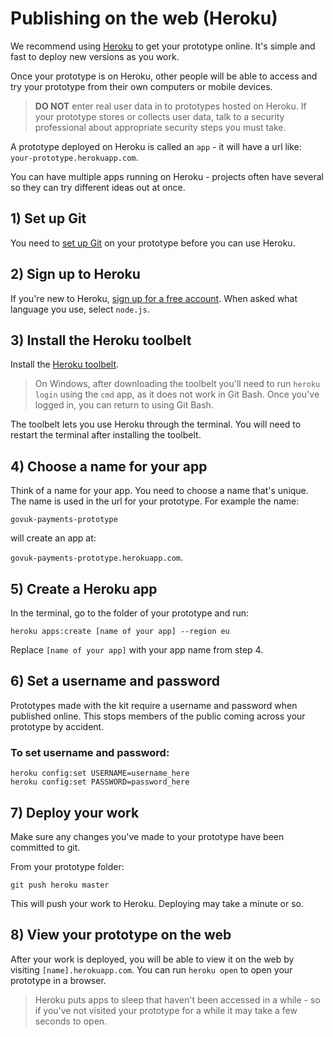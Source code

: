 # Publishing on the web (Heroku)

We recommend using [Heroku](http://www.heroku.com) to get your prototype online. It's simple and fast to deploy new versions as you work.

Once your prototype is on Heroku, other people will be able to access and try your prototype from their own computers or mobile devices.

> **DO NOT** enter real user data in to prototypes hosted on Heroku. If your prototype stores or collects user data, talk to a security professional about appropriate security steps you must take.

A prototype deployed on Heroku is called an `app` - it will have a url like:
`your-prototype.herokuapp.com`.

You can have multiple apps running on Heroku - projects often have several so they can try different ideas out at once.

## 1) Set up Git
You need to [set up Git](setting-up-git) on your prototype before you can use Heroku.

## 2) Sign up to Heroku

If you're new to Heroku, [sign up for a free account](https://signup.heroku.com/). When asked what language you use, select `node.js`.

## 3) Install the Heroku toolbelt

Install the [Heroku toolbelt](https://toolbelt.heroku.com/).

> On Windows, after downloading the toolbelt you'll need to run `heroku login` using the `cmd` app, as it does not work in Git Bash. Once you've logged in, you can return to using Git Bash.

The toolbelt lets you use Heroku through the terminal. You will need to restart the terminal after installing the toolbelt.

## 4) Choose a name for your app
Think of a name for your app. You need to choose a name that's unique. The name is used in the url for your prototype. For example the name:

`govuk-payments-prototype`

will create an app at:

`govuk-payments-prototype.herokuapp.com`.

## 5) Create a Heroku app

In the terminal, go to the folder of your prototype and run:

```
heroku apps:create [name of your app] --region eu
```
Replace `[name of your app]` with your app name from step 4.

## 6) Set a username and password

Prototypes made with the kit require a username and password when published online. This stops members of the public coming across your prototype by accident.

### To set username and password:

```
heroku config:set USERNAME=username_here
heroku config:set PASSWORD=password_here
```

## 7) Deploy your work

Make sure any changes you've made to your prototype have been committed to git.

From your prototype folder:
```
git push heroku master
```
This will push your work to Heroku. Deploying may take a minute or so.

## 8) View your prototype on the web

After your work is deployed, you will be able to view it on the web by visiting `[name].herokuapp.com`.
You can run `heroku open` to open your prototype in a browser.

> Heroku puts apps to sleep that haven't been accessed in a while - so if you've not visited your prototype for a while it may take a few seconds to open.
